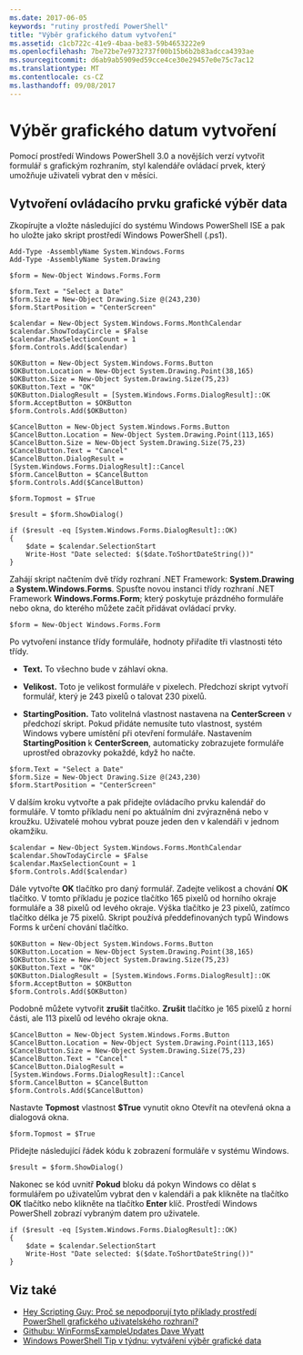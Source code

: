 ```yaml
---
ms.date: 2017-06-05
keywords: "rutiny prostředí PowerShell"
title: "Výběr grafického datum vytvoření"
ms.assetid: c1cb722c-41e9-4baa-be83-59b4653222e9
ms.openlocfilehash: 7be72be7e9732737f00b15b6b2b83adcca4393ae
ms.sourcegitcommit: d6ab9ab5909ed59cce4ce30e29457e0e75c7ac12
ms.translationtype: MT
ms.contentlocale: cs-CZ
ms.lasthandoff: 09/08/2017
---
```

# <a name="creating-a-graphical-date-picker"></a>Výběr grafického datum vytvoření
Pomocí prostředí Windows PowerShell 3.0 a novějších verzí vytvořit formulář s grafickým rozhraním, styl kalendáře ovládací prvek, který umožňuje uživateli vybrat den v měsíci.

## <a name="create-a-graphical-date-picker-control"></a>Vytvoření ovládacího prvku grafické výběr data
Zkopírujte a vložte následující do systému Windows PowerShell ISE a pak ho uložte jako skript prostředí Windows PowerShell (.ps1).

```
Add-Type -AssemblyName System.Windows.Forms
Add-Type -AssemblyName System.Drawing

$form = New-Object Windows.Forms.Form 

$form.Text = "Select a Date" 
$form.Size = New-Object Drawing.Size @(243,230) 
$form.StartPosition = "CenterScreen"

$calendar = New-Object System.Windows.Forms.MonthCalendar 
$calendar.ShowTodayCircle = $False
$calendar.MaxSelectionCount = 1
$form.Controls.Add($calendar) 

$OKButton = New-Object System.Windows.Forms.Button
$OKButton.Location = New-Object System.Drawing.Point(38,165)
$OKButton.Size = New-Object System.Drawing.Size(75,23)
$OKButton.Text = "OK"
$OKButton.DialogResult = [System.Windows.Forms.DialogResult]::OK
$form.AcceptButton = $OKButton
$form.Controls.Add($OKButton)

$CancelButton = New-Object System.Windows.Forms.Button
$CancelButton.Location = New-Object System.Drawing.Point(113,165)
$CancelButton.Size = New-Object System.Drawing.Size(75,23)
$CancelButton.Text = "Cancel"
$CancelButton.DialogResult = [System.Windows.Forms.DialogResult]::Cancel
$form.CancelButton = $CancelButton
$form.Controls.Add($CancelButton)

$form.Topmost = $True

$result = $form.ShowDialog() 

if ($result -eq [System.Windows.Forms.DialogResult]::OK)
{
    $date = $calendar.SelectionStart
    Write-Host "Date selected: $($date.ToShortDateString())"
}
```

Zahájí skript načtením dvě třídy rozhraní .NET Framework: **System.Drawing** a **System.Windows.Forms**. Spusťte novou instanci třídy rozhraní .NET Framework **Windows.Forms.Form**; který poskytuje prázdného formuláře nebo okna, do kterého můžete začít přidávat ovládací prvky.

```
$form = New-Object Windows.Forms.Form
```

Po vytvoření instance třídy formuláře, hodnoty přiřadíte tři vlastnosti této třídy.

- **Text.** To všechno bude v záhlaví okna.

- **Velikost.** Toto je velikost formuláře v pixelech. Předchozí skript vytvoří formulář, který je 243 pixelů o talovat 230 pixelů.

- **StartingPosition.** Tato volitelná vlastnost nastavena na **CenterScreen** v předchozí skript. Pokud přidáte nemusíte tuto vlastnost, systém Windows vybere umístění při otevření formuláře. Nastavením **StartingPosition** k **CenterScreen**, automaticky zobrazujete formuláře uprostřed obrazovky pokaždé, když ho načte.

```
$form.Text = "Select a Date" 
$form.Size = New-Object Drawing.Size @(243,230) 
$form.StartPosition = "CenterScreen"
```

V dalším kroku vytvořte a pak přidejte ovládacího prvku kalendář do formuláře. V tomto příkladu není po aktuálním dni zvýrazněná nebo v kroužku. Uživatelé mohou vybrat pouze jeden den v kalendáři v jednom okamžiku.

```
$calendar = New-Object System.Windows.Forms.MonthCalendar 
$calendar.ShowTodayCircle = $False
$calendar.MaxSelectionCount = 1
$form.Controls.Add($calendar)
```

Dále vytvořte **OK** tlačítko pro daný formulář. Zadejte velikost a chování **OK** tlačítko. V tomto příkladu je pozice tlačítko 165 pixelů od horního okraje formuláře a 38 pixelů od levého okraje. Výška tlačítko je 23 pixelů, zatímco tlačítko délka je 75 pixelů. Skript používá předdefinovaných typů Windows Forms k určení chování tlačítko.

```
$OKButton = New-Object System.Windows.Forms.Button
$OKButton.Location = New-Object System.Drawing.Point(38,165)
$OKButton.Size = New-Object System.Drawing.Size(75,23)
$OKButton.Text = "OK"
$OKButton.DialogResult = [System.Windows.Forms.DialogResult]::OK
$form.AcceptButton = $OKButton
$form.Controls.Add($OKButton)
```

Podobně můžete vytvořit **zrušit** tlačítko. **Zrušit** tlačítko je 165 pixelů z horní části, ale 113 pixelů od levého okraje okna.

```
$CancelButton = New-Object System.Windows.Forms.Button
$CancelButton.Location = New-Object System.Drawing.Point(113,165)
$CancelButton.Size = New-Object System.Drawing.Size(75,23)
$CancelButton.Text = "Cancel"
$CancelButton.DialogResult = [System.Windows.Forms.DialogResult]::Cancel
$form.CancelButton = $CancelButton
$form.Controls.Add($CancelButton)
```

Nastavte **Topmost** vlastnost **$True** vynutit okno Otevřít na otevřená okna a dialogová okna.

```
$form.Topmost = $True
```

Přidejte následující řádek kódu k zobrazení formuláře v systému Windows.

```
$result = $form.ShowDialog()
```

Nakonec se kód uvnitř **Pokud** bloku dá pokyn Windows co dělat s formulářem po uživatelům vybrat den v kalendáři a pak klikněte na tlačítko **OK** tlačítko nebo klikněte na tlačítko **Enter** klíč. Prostředí Windows PowerShell zobrazí vybraným datem pro uživatele.

```
if ($result -eq [System.Windows.Forms.DialogResult]::OK)
{
    $date = $calendar.SelectionStart
    Write-Host "Date selected: $($date.ToShortDateString())"
}
```

## <a name="see-also"></a>Viz také
- [Hey Scripting Guy: Proč se nepodporují tyto příklady prostředí PowerShell grafického uživatelského rozhraní?](http://go.microsoft.com/fwlink/?LinkId=506644)
- [Githubu: WinFormsExampleUpdates Dave Wyatt](https://github.com/dlwyatt/WinFormsExampleUpdates)
- [Windows PowerShell Tip v týdnu: vytváření výběr grafické data](http://technet.microsoft.com/library/ff730942.aspx)

